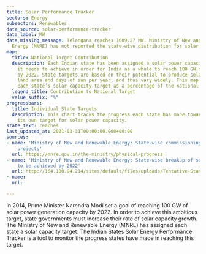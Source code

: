 ```yaml
---
title: Solar Performance Tracker
sectors: Energy
subsectors: Renewables
data_source: solar-performance-tracker
data_label: MW
data_missing_message: Telangana reaches 1609.27 MW. Ministry of New and Renewable
  Energy (MNRE) has not reported the state-wise distribution for solar target for
map:
  title: National Target Contribution
  description: Each Indian state has been assigned a solar power capacity target that
    it needs to achieve in order for India as a whole to reach 100 GW of solar power
    by 2022. State targets are based on their potential to produce solar power, including
    land area and days of sun per year, and thus vary widely. This map represents
    each state’s solar capacity target as a percentage of the national target.
  legend_title: Contribution to National Target
  value_suffix: "%"
progressbars:
  title: Individual State Targets
  description: This chart tracks the progress each state has made towards reaching
    its own target for solar power capacity.
state_text: reaches
last_updated_at: 2021-03-31T00:00:00.000+00:00
sources:
- name: 'Ministry of New and Renewable Energy: State-wise commissioning of solar power
    projects'
  url: https://mnre.gov.in/the-ministry/physical-progress
- name: 'Ministry of New and Renewable Energy: State-wise breakup of solar targets
    to be achieved by 2022'
  url: http://164.100.94.214/sites/default/files/uploads/Tentative-State-wise-break-up-of-Renewable-Power-by-2022.pdf
- name: 
  url: 

---
```

In 2014, Prime Minister Narendra Modi set a goal of reaching 100 GW of solar power generation capacity by 2022. In order to achieve this ambitious target, state governments must increase their rate of solar capacity growth. The Ministry of New and Renewable Energy (MNRE) has assigned each state a solar capacity target. The Indian States Solar Energy Performance Tracker is a tool to monitor the progress states have made in reaching this target.